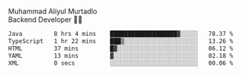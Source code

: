 Muhammad Aliyul Murtadlo
<br>
Backend Developer 👨‍💻
<br>
<!--START_SECTION:waka-->

```txt
Java         8 hrs 4 mins    ███████████████████▓░░░░░   78.37 %
TypeScript   1 hr 22 mins    ███▒░░░░░░░░░░░░░░░░░░░░░   13.26 %
HTML         37 mins         █▓░░░░░░░░░░░░░░░░░░░░░░░   06.12 %
YAML         13 mins         ▓░░░░░░░░░░░░░░░░░░░░░░░░   02.18 %
XML          0 secs          ░░░░░░░░░░░░░░░░░░░░░░░░░   00.06 %
```

<!--END_SECTION:waka-->
